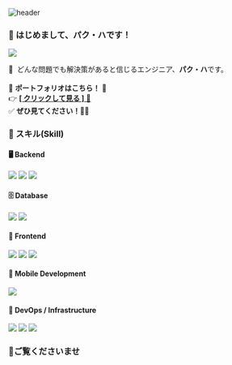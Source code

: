 
![header](https://capsule-render.vercel.app/api?type=venom&color=auto&height=300&section=header&text=パク・ハ%0A(PARK%20HA)&fontSize=90)


### 🤞 はじめまして、パク・ハです！
<p>
<a href="mailto:parkha2556@gmail.com" target="_blank"><img src="https://img.shields.io/badge/parkha2556@gmail.com-EA4335?style=flat-square&logo=Gmail&logoColor=white"/></a>

</p>

<p>
  👋&nbsp; どんな問題でも解決策があると信じるエンジニア、<b>パク・ハ</b>です。<br/>
  <br/>
  📌 <b>ポートフォリオはこちら！</b> 🔗 <br/>
  👉 <a href="https://abalone-sodalite-598.notion.site/PARK-HA-1a85f3fc02a380fabfbbd4b680c45f25?pvs=4" target="_blank">
    <b>[ クリックして見る ]</b> 🚀
  </a>  
  <br/>
  ✅ <b>ぜひ見てください！</b>👀✨
</p>





### 💪 スキル(Skill)

#### 🖥️ Backend
<p>
 <img src="https://img.shields.io/badge/Java-007396?style=flat-square&logo=Java&logoColor=white"/>
 <img src="https://img.shields.io/badge/Spring%20Boot-6DB33F?style=flat-square&logo=Spring%20Boot&logoColor=white"/>
 <img src="https://img.shields.io/badge/Nginx-009639?style=flat-square&logo=nginx&logoColor=white"/>
</p>

#### 🗄️ Database
<p>
 <img src="https://img.shields.io/badge/MySQL-4479A1?style=flat-square&logo=MySQL&logoColor=white"/>
 <img src="https://img.shields.io/badge/PostgreSQL-336791?style=flat-square&logo=PostgreSQL&logoColor=white"/>
</p>

#### 🎨 Frontend
<p>
 <img src="https://img.shields.io/badge/javascript-F7DF1E?style=flat-square&logo=javascript&logoColor=black"> 
 <img src="https://img.shields.io/badge/css-1572B6?style=flat-square&logo=css3&logoColor=white">
 <img src="https://img.shields.io/badge/ReactNative-61DAFB?style=flat-square&logo=React&logoColor=black"/>
</p>

#### 📱 Mobile Development
<p>
 <img src="https://img.shields.io/badge/Android%20Studio-3DDC84?style=flat-square&logo=Android%20Studio&logoColor=white"/>
</p>

#### 🚀 DevOps / Infrastructure
<p>
 <img src="https://img.shields.io/badge/Git-F05032?style=flat-square&logo=git&logoColor=white"/>
 <img src="https://img.shields.io/badge/AWS%20EC2-FF9900?style=flat-square&logo=amazon-aws&logoColor=white"/>
 <img src="https://img.shields.io/badge/GCP-4285F4?style=flat-square&logo=Google%20Cloud&logoColor=white"/>
</p>


### 🙌ご覧くださいませ
<p>
  <br/>
</p>


